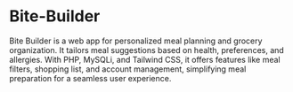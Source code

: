 # Bite-Builder
Bite Builder is a web app for personalized meal planning and grocery organization. It tailors meal suggestions based on health, preferences, and allergies. With PHP, MySQLi, and Tailwind CSS, it offers features like meal filters, shopping list, and account management, simplifying meal preparation for a seamless user experience.
